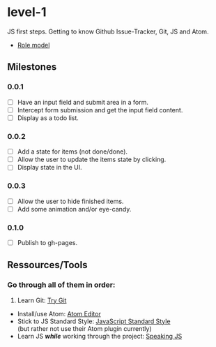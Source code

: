 # level-1

JS first steps. Getting to know Github Issue-Tracker, Git, JS and Atom.

- [Role model](http://localtodos.com/)

## Milestones
### 0.0.1
- [ ] Have an input field and submit area in a form. 
- [ ] Intercept form submission and get the input field content. 
- [ ] Display as a todo list. 

### 0.0.2
- [ ] Add a state for items (not done/done). 
- [ ] Allow the user to update the items state by clicking. 
- [ ] Display state in the UI. 

### 0.0.3
- [ ] Allow the user to hide finished items. 
- [ ] Add some animation and/or eye-candy.

### 0.1.0
- [ ] Publish to gh-pages.

## Ressources/Tools

### Go through all of them in order:
1. Learn Git: [Try Git](https://www.codeschool.com/courses/try-git)
- Install/use Atom: [Atom Editor](https://atom.io/)
- Stick to JS Standard Style: [JavaScript Standard Style](https://github.com/feross/standard)  
  (but rather not use their Atom plugin currently)
- Learn JS ***while*** working through the project: [Speaking JS](http://speakingjs.com)
